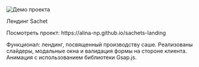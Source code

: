 <img src="https://i.ibb.co/6W3xDgH/Screenshot-20250109-150540.png" alt="Демо проекта">
<p>Лендинг Sachet</p>
<p>Посмотреть проект: https://alina-np.github.io/sachets-landing</p>
<p>Функционал: лендинг, посвященный производству саше. Реализованы слайдеры, модальные окна и валидация формы на стороне клиента. Анимация с использованием библиотеки Gsap.js.</p>
